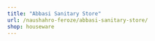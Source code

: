 ```yaml
---
title: "Abbasi Sanitary Store"
url: /naushahro-feroze/abbasi-sanitary-store/
shop: houseware
---
```

